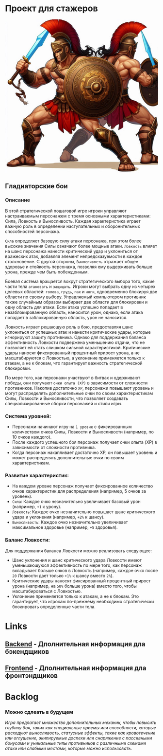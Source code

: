 # Проект для стажеров
![Гладиаторские бои](https://github.com/ilova-bazis/gladiator-fights/blob/main/OIG2.jpeg?raw=true "Гладиаторские бои")
## Гладиаторские бои
### Описание
В этой стратегической пошаговой игре игроки управляют настраиваемым персонажем с тремя основными характеристиками: Сила, Ловкость и Выносливость. 
Каждая характеристика играет важную роль в определении наступательных и оборонительных способностей персонажа.

`Сила` определяет базовую силу атаки персонажа, при этом более высокие значения Силы означают более мощные атаки. 
`Ловкость` влияет на шанс персонажа нанести критический удар и уклониться от вражеских атак, добавляя элемент непредсказуемости в каждое столкновение. 
С другой стороны, `Выносливость` отражает общее здоровье и стойкость персонажа, позволяя ему выдерживать больше урона, прежде чем быть побежденным.

Боевая система вращается вокруг стратегического выбора того, какие части тела `атаковать` и `защищать`. 
Игроки могут выбрать одну из четырех целевых областей: `голова`, `грудь`, `пах` и `ноги`, одновременно блокируя две области по своему выбору. 
Управляемый компьютером противник также случайным образом выбирает две области для блокировки и одну область для атаки. Если атака успешно попадает в незаблокированную область, 
наносится урон, однако, если атака попадает в заблокированную область, урон не наносится.

Ловкость играет решающую роль в бою, предоставляя шанс уклониться от успешных атак и нанести критические удары, которые игнорируют защиту противника. 
Однако для поддержания баланса эффективность Ловкости подвержена уменьшению отдачи, что не позволяет ей стать слишком сильной характеристикой. Критические удары наносят фиксированный процентный прирост урона, 
а не масштабируются с Ловкостью, а уклонение применяется только к атакам, а не к блокам, что гарантирует важность стратегической блокировки.

По мере того, как персонажи участвуют в битвах и одерживают победы, они получают `очки опыта (XP)` в зависимости от сложности противников. Накопив достаточно `XP`, 
персонажи повышают уровень и могут распределять дополнительные очки по своим характеристикам Силы, Ловкости и Выносливости, что позволяет создавать специализированные сборки персонажей и стили игры.

### Система уровней:
- Персонажи начинают игру на `1 уровне` с фиксированным количеством очков Силы, Ловкости и Выносливости (например, по 10 очков каждого).
- После каждого успешного боя персонаж получает очки опыта (XP) в зависимости от сложности противника.
- Когда персонаж накапливает достаточно XP, он повышает уровень и может распределять дополнительные очки по своим характеристикам.

### Развитие характеристик:
- На каждом уровне персонаж получает фиксированное количество очков характеристик для распределения (например, 5 очков за уровень).
- `Сила`: Каждое очко незначительно увеличивает базовый урон (например, `+1` к урону).
- `Ловкость`: Каждое очко незначительно повышает шанс критического удара и уклонения (например, `+2%` к шансу).
- `Выносливость`: Каждое очко незначительно увеличивает максимальное здоровье (например, `+5` здоровья).

### Баланс Ловкости:
Для поддержания баланса Ловкости можно реализовать следующее:

- Шанс уклонения и шанс критического удара Ловкости имеют уменьшающуюся эффективность по мере того, как персонаж вкладывает больше очков в Ловкость (например, каждое очко после `20` Ловкости дает только `+1%` к шансу вместо `2%`).
- Критические удары наносят фиксированный процентный прирост урона (например, на `50%` больше урона) вместо того, чтобы масштабироваться с Ловкостью.
- Уклонение применяется только к атакам, а не к блокам. Это гарантирует, что игрокам по-прежнему необходимо стратегически блокировать определенные части тела.

# Links
## [Backend](https://github.com/ilova-bazis/gladiator-fights/blob/main/backend/README.md) - Дполнительная информация дла бэкендщиков
## [Frontend](https://github.com/ilova-bazis/gladiator-fights/blob/main/frontend/README.md) - Дполнительная информация дла фронтэндщиков

# Backlog
### Можно сдлеать в будущем
*Игра предлагает множество дополнительных механик, чтобы повысить глубину боя, таких как специальные приемы или способности, которые расходуют выносливость, статусные эффекты, 
такие как кровотечение или оглушение, экипируемые доспехи или снаряжение с пассивными бонусами и уникальные типы противников с различными схемами атаки или слабыми местами, которые можно использовать.*
